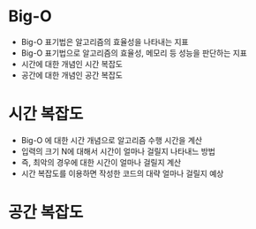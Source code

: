 # Big-O
* Big-O 표기법은 알고리즘의 효율성을 나타내는 지표
* Big-O 표기법으로 알고리즘의 효율성, 메모리 등 성능을 판단하는 지표
* 시간에 대한 개념인 시간 복잡도
* 공간에 대한 개념인 공간 복잡도

# 시간 복잡도
* Big-O 에 대한 시간 개념으로 알고리즘 수행 시간을 계산
* 입력의 크기 N에 대해서 시간이 얼마나 걸릴지 나타내느 방법
* 즉, 최악의 경우에 대한 시간이 얼마나 걸릴지 계산
* 시간 복잡도를 이용하면 작성한 코드의 대략 얼마나 걸릴지 예상

# 공간 복잡도
